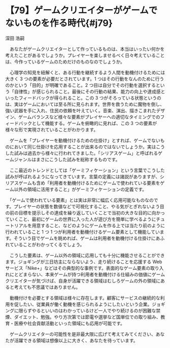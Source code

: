 # 【79】ゲームクリエイターがゲームでないものを作る時代{#j79}

<div class="author">深田 浩嗣</div>

　あなたがゲームクリエイターとして作っているものは、本当はいったい何かを考えたことがあるでしょうか。プレイヤーを楽しませるべく日々考えていることは、今作っているゲームのためだけのものなのでしょうか。

　心理学の知見を紐解くと、ある行動を継続するよう人間を動機付けるためには大きく 3 つの要素が必要だとされています。1 つはその行動をなんのために行うのかという「目的」が明確であること。2 つ目は自分でその行動を選択するという「自律性」が感じられること。最後にその行動の結果、能力の向上や達成感といったフィードバックが得られること。この 3 つがそろっている状態というのは、実はゲームにおいては至る所に見られます。世界を救うために魔物を倒し、強い武器を手に入れ、住民の依頼を叶えていく。音楽、演出、描きこまれたデザイン、ゲームバランスなど様々な要素がプレイヤーへの適切なタイミングでのフィードバックとして機能する。ゲームを俯瞰的に見れば、この 3 つの要素が様々な形で実現されていることがわかります。

　ゲームを「プレイヤーを動機付けるための仕掛け」とすれば、ゲームでないものにおいて同じ仕掛けを応用することが出来るのではないでしょうか。実はこうした試みは過去から様々に行われてきました。「シリアスゲーム」と呼ばれるゲームジャンルはまさにこうした試みを総称するものです。

　ここ最近のトレンドとしては「ゲーミフィケーション」という言葉でこうした試みが呼ばれるようになってきています。言葉の定義には諸説がありますが、シリアスゲームも含め「利用者を動機付けるためにゲームで使われている要素をゲーム以外の領域に活用すること」がゲーミフィケーションの定義です。

　「ゲームで使われている要素」とは実は非常に幅広く応用可能なものなのです。プレイヤーの状態を数値などで可視化すること、やる気がとぎれないよう目の前の目標を提示しその達成を繰り返していくことで当初の大きな目的に向かっていくこと、最初にゲームの世界に入った人が遊び方を簡単に学べるようにチュートリアルを用意すること、などのようにゲームを作る上では当たり前のように行われていること 1 つ 1 つが利用者を動機付けるゲーム要素として機能しています。そういう目でゲームを眺めれば、ゲームは利用者を動機付ける仕掛けにあふれていることがわかってくるでしょう。

　こうした要素は、ゲーム以外の領域に応用しても十分に機能させることができます。ジョギングが三日坊主にならないよう、走り続けることを応援する Web サービス「Nike+」などはその典型的な事例です。表面的なゲーム要素の取り入れにとどまらない、本来ゲームが持つ利用者を動機付ける仕組みの価値にゲームクリエイターが気づけば、自身が活躍できる領域はむしろゲームの外の領域にあると考えても不思議ではありません。

　動機付けを必要とする領域は様々に存在します。顧客にサービスの継続的な利用を促したい、従業員が働く動機を感じられるようにしたいという企業。ジョギングに限らずやるといいのはわかっているけど一人でやり続けるのが困難な禁煙、ダイエット、勉強。やり方次第では節電や選挙など国単位での取り組み、教育・医療や社会貢献活動といった領域にも応用が可能です。

　ゲームクリエイターの可能性を是非最大限に広げて考えてみてください、あなたが活躍できる領域は想像以上に大きく、あなたを待っています。

